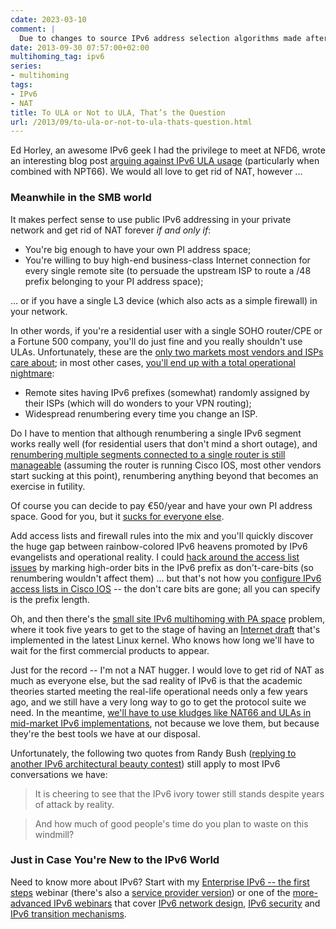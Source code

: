 ```yaml
---
cdate: 2023-03-10
comment: |
  Due to changes to source IPv6 address selection algorithms made after this blog post was written in 2013, it's [impossible to use ULA addresses](/2022/05/ipv6-ula-made-useless.html) in dual-stack networks. The current recommendation for small multihomed sites with PI address space is to use PA prefix from primary provider and NAT66 toward the backup provider.
date: 2013-09-30 07:57:00+02:00
multihoming_tag: ipv6
series:
- multihoming
tags:
- IPv6
- NAT
title: To ULA or Not to ULA, That’s the Question
url: /2013/09/to-ula-or-not-to-ula-thats-question.html
---
```

Ed Horley, an awesome IPv6 geek I had the privilege to meet at NFD6, wrote an interesting blog post [arguing against IPv6 ULA usage](http://www.howfunky.com/2013/09/ipv6-unique-local-address-or-ula-what.html) (particularly when combined with NPT66). We would all love to get rid of NAT, however \...
<!--more-->
### Meanwhile in the SMB world

It makes perfect sense to use public IPv6 addressing in your private network and get rid of NAT forever *if and only if*:

-   You're big enough to have your own PI address space;
-   You're willing to buy high-end business-class Internet connection for every single remote site (to persuade the upstream ISP to route a /48 prefix belonging to your PI address space);

\... or if you have a single L3 device (which also acts as a simple firewall) in your network.

In other words, if you're a residential user with a single SOHO router/CPE or a Fortune 500 company, you'll do just fine and you really shouldn't use ULAs. Unfortunately, these are the [only two markets most vendors and ISPs care about](http://telecomoccasionally.wordpress.com/2012/02/20/mid-market-innovators-dilemma/); in most other cases, [you'll end up with a total operational nightmare](/2012/04/ipv6-legends-and-myths-more-opinions.html):

-   Remote sites having IPv6 prefixes (somewhat) randomly assigned by their ISPs (which will do wonders to your VPN routing);
-   Widespread renumbering every time you change an ISP.

Do I have to mention that although renumbering a single IPv6 segment works really well (for residential users that don't mind a short outage), and [renumbering multiple segments connected to a single router is still manageable](/2012/04/ipv6-static-addresses-and-renumbering.html) (assuming the router is running Cisco IOS, most other vendors start sucking at this point), renumbering anything beyond that becomes an exercise in futility.

Of course you can decide to pay €50/year and have your own PI address space. Good for you, but it [sucks for everyone else](/2013/03/predicting-ipv6-bgp-table-size.html).

Add access lists and firewall rules into the mix and you'll quickly discover the huge gap between rainbow-colored IPv6 heavens promoted by IPv6 evangelists and operational reality. I could [hack around the access list issues](/2013/08/temper-your-macgyver-streak.html) by marking high-order bits in the IPv6 prefix as don't-care-bits (so renumbering wouldn't affect them) \... but that's not how you [configure IPv6 access lists in Cisco IOS](http://www.cisco.com/en/US/docs/ios/ipv6/command/reference/ipv6_10.html#wp2653677) -- the don't care bits are gone; all you can specify is the prefix length.

Oh, and then there's the [small site IPv6 multihoming with PA space](/2009/05/lack-of-ipv6-multihoming-elephant-in.html) problem, where it took five years to get to the stage of having an [Internet draft](http://tools.ietf.org/html/draft-troan-homenet-sadr-01) that\'s implemented in the latest Linux kernel. Who knows how long we'll have to wait for the first commercial products to appear.

Just for the record -- I'm not a NAT hugger. I would love to get rid of NAT as much as everyone else, but the sad reality of IPv6 is that the academic theories started meeting the real-life operational needs only a few years ago, and we still have a very long way to go to get the protocol suite we need. In the meantime, [we'll have to use kludges like NAT66 and ULAs in mid-market IPv6 implementations](/2011/12/we-just-might-need-nat66.html), not because we love them, but because they're the best tools we have at our disposal.

Unfortunately, the following two quotes from Randy Bush ([replying to another IPv6 architectural beauty contest](http://www.ietf.org/mail-archive/web/v6ops/current/msg14625.html)) still apply to most IPv6 conversations we have:

> It is cheering to see that the IPv6 ivory tower still stands despite years of attack by reality.

> And how much of good people\'s time do you plan to waste on this windmill?

### Just in Case You're New to the IPv6 World

Need to know more about IPv6? Start with my [Enterprise IPv6 -- the first steps](http://www.ipspace.net/Enterprise_IPv6_-_the_First_Steps) webinar (there's also a [service provider version](http://www.ipspace.net/Service_Provider_IPv6_Introduction)) or one of the [more-advanced IPv6 webinars](http://www.ipspace.net/Roadmap/IPv6_webinars) that cover [IPv6 network design](http://www.ipspace.net/Building_Large_IPv6_Service_Provider_Networks), [IPv6 security](http://www.ipspace.net/IPv6_security) and [IPv6 transition mechanisms](http://www.ipspace.net/IPv6_Transition_Mechanisms).

